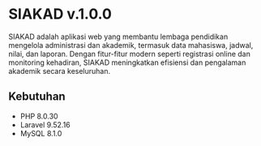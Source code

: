 # SIAKAD v.1.0.0

SIAKAD adalah aplikasi web yang membantu lembaga pendidikan mengelola administrasi dan akademik, termasuk data mahasiswa, jadwal, nilai, dan laporan. Dengan fitur-fitur modern seperti registrasi online dan monitoring kehadiran, SIAKAD meningkatkan efisiensi dan pengalaman akademik secara keseluruhan.

## Kebutuhan

- PHP 8.0.30
- Laravel 9.52.16
- MySQL 8.1.0